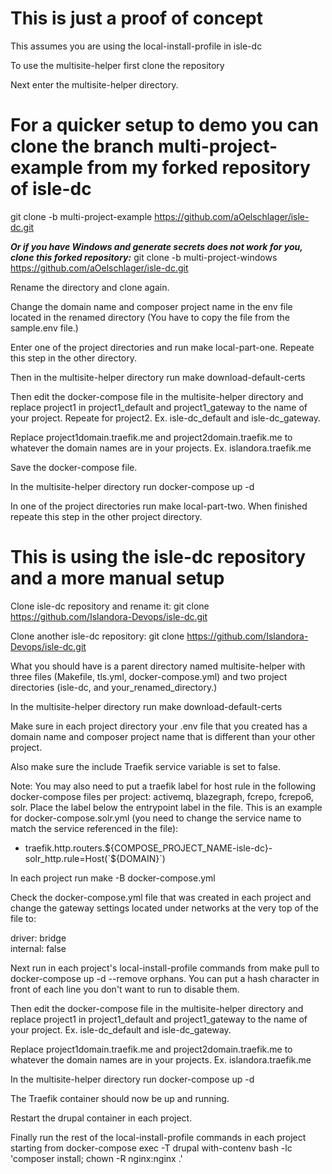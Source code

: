 # This is just a proof of concept

This assumes you are using the local-install-profile in isle-dc

To use the multisite-helper first clone the repository

Next enter the multisite-helper directory.

# For a quicker setup to demo you can clone the branch multi-project-example from my forked repository of isle-dc

git clone -b multi-project-example https://github.com/aOelschlager/isle-dc.git

***Or if you have Windows and generate secrets does not work for you, clone this forked repository:*** git clone -b multi-project-windows https://github.com/aOelschlager/isle-dc.git

Rename the directory and clone again.

Change the domain name and composer project name in the env file located in the renamed directory (You have to copy the file from the sample.env file.)

Enter one of the project directories and run make local-part-one. Repeate this step in the other directory.

Then in the multisite-helper directory run make download-default-certs

Then edit the docker-compose file in the multisite-helper directory and replace project1 in project1_default and project1_gateway to the name of your project. Repeate for project2. Ex. isle-dc_default and isle-dc_gateway.

Replace project1domain.traefik.me and project2domain.traefik.me to whatever the domain names are in your projects. Ex. islandora.traefik.me

Save the docker-compose file.

In the multisite-helper directory run docker-compose up -d

In one of the project directories run make local-part-two. When finished repeate this step in the other project directory.

# This is using the isle-dc repository and a more manual setup

Clone isle-dc repository and rename it: git clone https://github.com/Islandora-Devops/isle-dc.git

Clone another isle-dc repository: git clone https://github.com/Islandora-Devops/isle-dc.git

What you should have is a parent directory named multisite-helper with three files (Makefile, tls.yml, docker-compose.yml) and two project directories (isle-dc, and your_renamed_directory.)

In the multisite-helper directory run make download-default-certs

Make sure in each project directory your .env file that you created has a domain name and composer project name that is different than your other project.

Also make sure the include Traefik service variable is set to false.

Note: You may also need to put a traefik label for host rule in the following docker-compose files per project: activemq, blazegraph, fcrepo, fcrepo6, solr. Place the label below the entrypoint label in the file. This is an example for docker-compose.solr.yml (you need to change the service name to match the service referenced in the file):

- traefik.http.routers.${COMPOSE_PROJECT_NAME-isle-dc}-solr_http.rule=Host(`${DOMAIN}`)

In each project run make -B docker-compose.yml

Check the docker-compose.yml file that was created in each project and change the gateway settings located under networks at the very top of the file to: 

  driver: bridge  
  internal: false
  

Next run in each project's local-install-profile commands from make pull to docker-compose up -d --remove orphans. You can put a hash character in front of each line you don't want to run to disable them.

Then edit the docker-compose file in the multisite-helper directory and replace project1 in project1_default and project1_gateway to the name of your project. Ex. isle-dc_default and isle-dc_gateway.

Replace project1domain.traefik.me and project2domain.traefik.me to whatever the domain names are in your projects. Ex. islandora.traefik.me

In the multisite-helper directory run docker-compose up -d

The Traefik container should now be up and running.

Restart the drupal container in each project.

Finally run the rest of the local-install-profile commands in each project starting from docker-compose exec -T drupal with-contenv bash -lc 'composer install; chown -R nginx:nginx .'
